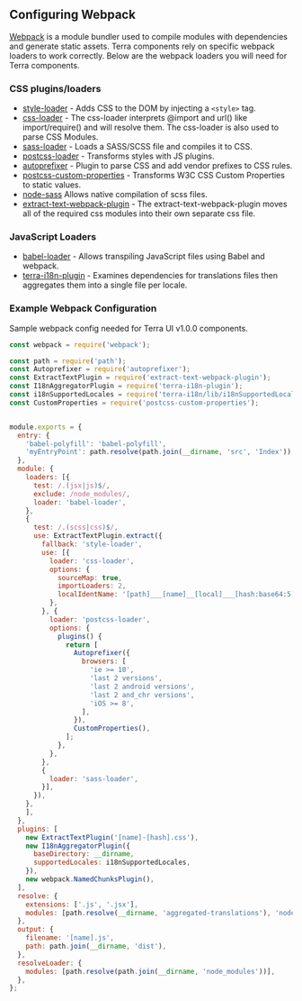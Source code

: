 ## Configuring Webpack

[Webpack](https://webpack.js.org/) is a module bundler used to compile modules with dependencies and generate static assets. Terra components rely on specific webpack loaders to work correctly. Below are the webpack loaders you will need for Terra components.

### CSS plugins/loaders

- [style-loader](https://github.com/webpack-contrib/style-loader) - Adds CSS to the DOM by injecting a ``<style>`` tag.
- [css-loader](https://github.com/webpack-contrib/css-loader) - The css-loader interprets @import and url() like import/require() and will resolve them. The css-loader is also used to parse CSS Modules.
- [sass-loader](https://github.com/webpack-contrib/sass-loader) - Loads a SASS/SCSS file and compiles it to CSS.
- [postcss-loader](https://github.com/postcss/postcss-loader) - Transforms styles with JS plugins.
- [autoprefixer](https://github.com/postcss/autoprefixer) - Plugin to parse CSS and add vendor prefixes to CSS rules.
- [postcss-custom-properties](https://github.com/postcss/postcss-custom-properties) - Transforms W3C CSS Custom Properties to static values.
- [node-sass](https://github.com/sass/node-sass) Allows native compilation of scss files.
- [extract-text-webpack-plugin](https://github.com/webpack-contrib/extract-text-webpack-plugin) - The extract-text-webpack-plugin moves all of the required css modules into their own separate css file.

### JavaScript Loaders
- [babel-loader](https://github.com/babel/babel-loader) - Allows transpiling JavaScript files using Babel and webpack.
- [terra-i18n-plugin](https://github.com/cerner/terra-core/tree/master/packages/terra-i18n-plugin) - Examines dependencies for translations files then aggregates them into a single file per locale.

### Example Webpack Configuration
Sample webpack config needed for Terra UI v1.0.0 components.

```js
const webpack = require('webpack');

const path = require('path');
const Autoprefixer = require('autoprefixer');
const ExtractTextPlugin = require('extract-text-webpack-plugin');
const I18nAggregatorPlugin = require('terra-i18n-plugin');
const i18nSupportedLocales = require('terra-i18n/lib/i18nSupportedLocales');
const CustomProperties = require('postcss-custom-properties');


module.exports = {
  entry: {
    'babel-polyfill': 'babel-polyfill',
    'myEntryPoint': path.resolve(path.join(__dirname, 'src', 'Index')),
  },
  module: {
    loaders: [{
      test: /.(jsx|js)$/,
      exclude: /node_modules/,
      loader: 'babel-loader',
    },
    {
      test: /.(scss|css)$/,
      use: ExtractTextPlugin.extract({
        fallback: 'style-loader',
        use: [{
          loader: 'css-loader',
          options: {
            sourceMap: true,
            importLoaders: 2,
            localIdentName: '[path]___[name]__[local]___[hash:base64:5]',
          },
        }, {
          loader: 'postcss-loader',
          options: {
            plugins() {
              return [
                Autoprefixer({
                  browsers: [
                    'ie >= 10',
                    'last 2 versions',
                    'last 2 android versions',
                    'last 2 and_chr versions',
                    'iOS >= 8',
                  ],
                }),
                CustomProperties(),
              ];
            },
          },
        },
        {
          loader: 'sass-loader',
        }],
      }),
    },
    ],
  },
  plugins: [
    new ExtractTextPlugin('[name]-[hash].css'),
    new I18nAggregatorPlugin({
      baseDirectory: __dirname,
      supportedLocales: i18nSupportedLocales,
    }),
    new webpack.NamedChunksPlugin(),
  ],
  resolve: {
    extensions: ['.js', '.jsx'],
    modules: [path.resolve(__dirname, 'aggregated-translations'), 'node_modules'],
  },
  output: {
    filename: '[name].js',
    path: path.join(__dirname, 'dist'),
  },
  resolveLoader: {
    modules: [path.resolve(path.join(__dirname, 'node_modules'))],
  },
};
```
